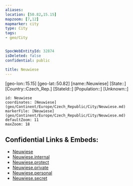 ```yaml
---
aliases: 
location: [50.82,15.15]
mapzoom: [7,12] 
mapmarker: city 
type: City
tags:
- geo/City


SpocWebEntityId: 32874
isDeleted: false
confidential: public

title: Neuwiese
---
```

[geo-lon::15.15]
[geo-lat::50.82]
[name::Neuwiese]
[State::]
[Country::Czech_Rep.]
[StateId::]
[Population::]
[Unknown::]


```leaflet
id: Neuwiese
coordinates: [Neuwiese](geo/Continent/Europe/Czech_Republic/City/Neuwiese.md)
markerFile: [Neuwiese](geo/Continent/Europe/Czech_Republic/City/Neuwiese.md)
defaultZoom: 11 
maxZoom: 18
```


## Confidential Links & Embeds: 
- [Neuwiese](../../../../../../_public/geo/Continent/Europe/Czech_Republic/City/Neuwiese.md) 
- [Neuwiese.internal](../../../../../../_internal/geo/Continent/Europe/Czech_Republic/City/Neuwiese.internal.md) 
- [Neuwiese.protect](../../../../../../_protect/geo/Continent/Europe/Czech_Republic/City/Neuwiese.protect.md) 
- [Neuwiese.private](../../../../../../_private/geo/Continent/Europe/Czech_Republic/City/Neuwiese.private.md) 
- [Neuwiese.personal](../../../../../../_personal/geo/Continent/Europe/Czech_Republic/City/Neuwiese.personal.md) 
- [Neuwiese.secret](../../../../../../_secret/geo/Continent/Europe/Czech_Republic/City/Neuwiese.secret.md) 
